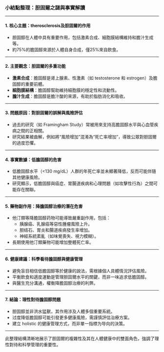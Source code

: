 ### 小結點整理：胆固爾之謎與事實解讀

---

#### 1. **核心主題：therosclerosis及胆固爾的作用**
   - 胆固醇在人體中具有重要作用，包括激素合成、細胞膜結構維持和膽汁生成等。
   - 約75%的膽固醇來源於人體自身合成，僅25%來自飲食。

---

#### 2. **主要觀念：胆固爾的多重功能**
   - **激素合成**：膽固醇是肾上腺素、性激素（如 testosterone 和 estrogen）及膽固醇的重要前體。
   - **細胞膜結構**：膽固醇幫助維持細胞膜的穩定性和流動性。
   - **膽汁生成**：膽固醇是膽汁酸的來源，有助於脂肪消化和吸收。

---

#### 3. **問題原因：對胆固爾的誤解與風險評估**
   - 過去的研究（如 Framingham Study）常被用來支持高膽固醇水平與心血管疾病之間的正相關。
   - 研究結果被曲解，例如將“風險增加”混淆為“死亡率增加”，導致公眾對胆固爾的過度恐懼。

---

#### 4. **事實數據：低膽固醇的危害**
   - 低膽固醇水平（<130 mg/dL）人群的年死亡率並未顯著降低，反而可能伴隨其他健康風險。
   - 研究顯示，低膽固醇與癌症、胃腸道疾病和心理問題（如攻擊性行為）之間可能存在關聯。

---

#### 5. **藥物副作用：降膽固醇治療的潛在危害**
   - 他汀類等降膽固醇药物可能導致嚴重副作用，包括：
     - 胰腺癌、乳腺癌等惡性腫瘤風險上升。
     - 胆结石、胃炎和腸道疾病發生率增加。
     - 神經系統紊亂（如味覺喪失、視力模糊）。
   - 長期使用他汀類藥物可能增加整體死亡率。

---

#### 6. **健康建議：科學看待膽固醇與健康管理**
   - 避免盲目相信低膽固醇等於健康的說法，需根據個人具體情況評估風險。
   - 平衡飲食和適度運動是管理胆固爾水平的關鍵，而非一味追求低膽固醇。
   - 與醫生充分溝通，權衡降膽固醇治療的利弊。

---

#### 7. **結論：理性對待膽固醇問題**
   - 胆固醇並非洪水猛獸，其作用涉及人體多個重要系統。
   - 过度降低膽固醇可能引發更多健康風險，需謹慎評估治療方案。
   - 建立 holistic 的健康管理方式，而非單一指標为导向的決策。

--- 

此整理結構清晰地展示了胆固爾的複雜性及其在人體健康中的雙面角色，強調了理性對待和科學管理的重要性。
